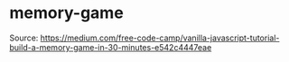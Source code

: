 # memory-game

Source: https://medium.com/free-code-camp/vanilla-javascript-tutorial-build-a-memory-game-in-30-minutes-e542c4447eae